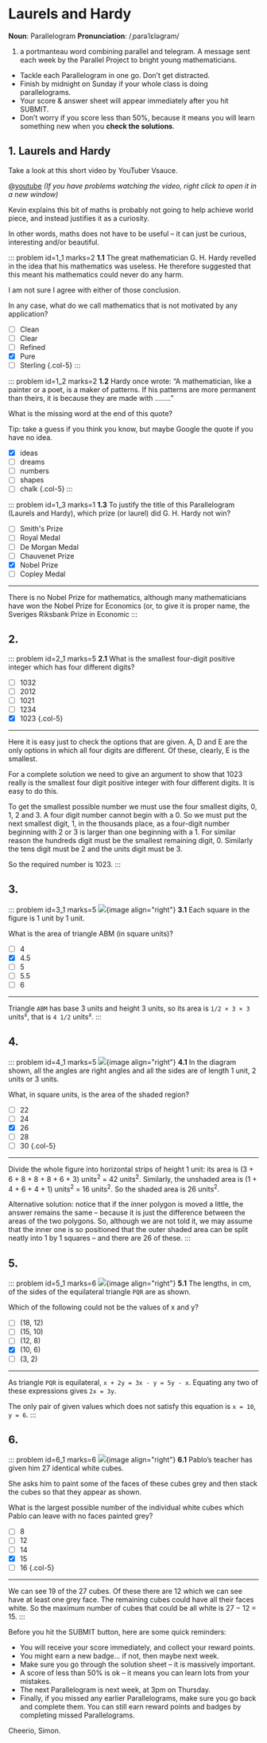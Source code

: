 # Laurels and Hardy

<div class="dictionary">

__Noun__: Parallelogram
__Pronunciation__: /ˌparəˈlɛləɡram/

1. a portmanteau word combining parallel and telegram. A message sent each
week by the Parallel Project to bright young mathematicians.

</div>

*	Tackle each Parallelogram in one go. Don’t get distracted.
*	Finish by midnight on Sunday if your whole class is doing parallelograms.
*	Your score & answer sheet will appear immediately after you hit SUBMIT.
*	Don’t worry if you score less than 50%, because it means you will learn something new when you __check the solutions__.


## 1. Laurels and Hardy

Take a look at this short video by YouTuber Vsauce.  

@[youtube](watch?v=howPzmSYmhs?rel=0) _(If you have problems watching the video, right click to open it in a new window)_

Kevin explains this bit of maths is probably not going to help achieve world piece, and instead justifies it as a curiosity.  

In other words, maths does not have to be useful – it can just be curious, interesting and/or beautiful.  

::: problem id=1_1 marks=2
__1.1__ The great mathematician G. H. Hardy revelled in the idea that his mathematics was useless. He therefore suggested that this meant his mathematics could never do any harm.  

I am not sure I agree with either of those conclusion.  

In any case, what do we call mathematics that is not motivated by any application?

* [ ] Clean
* [ ] Clear
* [ ] Refined
* [x] Pure
* [ ] Sterling
{.col-5}
:::

::: problem id=1_2 marks=2
__1.2__ Hardy once wrote: “A mathematician, like a painter or a poet, is a maker of patterns. If his patterns are more permanent than theirs, it is because they are made with ……..”  

What is the missing word at the end of this quote?  

Tip: take a guess if you think you know, but maybe Google the quote if you have no idea.

* [x] ideas
* [ ] dreams
* [ ] numbers
* [ ] shapes
* [ ] chalk
{.col-5}
:::

::: problem id=1_3 marks=1
__1.3__ To justify the title of this Parallelogram (Laurels and Hardy), which prize (or laurel) did G. H. Hardy not win?  

* [ ] Smith's Prize
* [ ] Royal Medal
* [ ] De Morgan Medal
* [ ] Chauvenet Prize
* [x] Nobel Prize
* [ ] Copley Medal

---

There is no Nobel Prize for mathematics, although many mathematicians have won the Nobel Prize for Economics (or, to give it is proper name, the Sveriges Riksbank Prize in Economic
:::


## 2.
<!--- 2012 (1) --->

::: problem id=2_1 marks=5
__2.1__ What is the smallest four-digit positive integer which has four different digits?

* [ ] 1032
* [ ] 2012
* [ ] 1021
* [ ] 1234
* [x] 1023
{.col-5}

---

Here it is easy just to check the options that are given. A, D and E are the only options in which all four digits are different. Of these, clearly, E is the smallest.

For a complete solution we need to give an argument to show that 1023 really is the smallest four digit positive integer with four different digits. It is easy to do this.

To get the smallest possible number we must use the four smallest digits, 0, 1, 2 and 3. A four digit number cannot begin with a 0. So we must put the next smallest digit, 1, in the thousands place, as a four-digit number beginning with 2 or 3 is larger than one beginning with a 1. For similar reason the
hundreds digit must be the smallest remaining digit, 0. Similarly the tens digit must be 2 and the units digit must be 3.

So the required number is 1023.
:::


## 3.
<!--- 2009 (6) --->

::: problem id=3_1 marks=5
![](/resources/8-28-laurels-hardy/6-triangle-question.gif){image align="right"}
__3.1__ Each square in the figure is 1 unit by 1 unit.

What is the area of triangle ABM (in square units)?

* [ ] 4
* [x] 4.5
* [ ] 5
* [ ] 5.5
* [ ] 6

---

Triangle `ABM` has base 3 units and height 3 units, so its area is `1/2 × 3 × 3` units², that is `4 1/2` units².
:::


## 4.
<!--- 2010 (11) --->

::: problem id=4_1 marks=5
![](/resources/8-28-laurels-hardy/11-angles-question.gif){image align="right"}
__4.1__ In the diagram shown, all the angles are right angles and all the sides are of length 1 unit, 2 units or 3 units.

What, in square units, is the area of the shaded region?

* [ ] 22
* [ ] 24
* [x] 26
* [ ] 28
* [ ] 30
{.col-5}

---

Divide the whole figure into horizontal strips of height 1 unit: its area is (3 + 6 + 8 + 8 + 8 + 6 + 3) units<sup>2</sup> = 42 units<sup>2</sup>. Similarly, the unshaded area is (1 + 4 + 6 + 4 + 1) units<sup>2</sup> = 16 units<sup>2</sup>. So the shaded area is 26 units<sup>2</sup>.

Alternative solution: notice that if the inner polygon is moved a little, the answer remains the same – because it is just the difference between the areas of the two polygons. So, although we are not told it, we may assume that the inner one is so positioned that the outer shaded area can be split neatly into 1 by 1 squares – and there are 26 of these.
:::


## 5.
<!--- 2010 (17) --->

::: problem id=5_1 marks=6
![](/resources/8-28-laurels-hardy/16-triangle-question.gif){image align="right"}
__5.1__ The lengths, in cm, of the sides of the equilateral triangle `PQR` are as shown.

Which of the following could not be the values of x and y?

* [ ] (18, 12)
* [ ] (15, 10)
* [ ] (12, 8)
* [x] (10, 6)
* [ ] (3, 2)

---

As triangle `PQR` is equilateral, `x + 2y = 3x - y = 5y - x`. Equating any two of these expressions gives `2x = 3y`.

The only pair of given values which does not satisfy this equation is `x = 10`, `y = 6`.
:::


## 6.
<!--- 2014 (21) --->

::: problem id=6_1 marks=6
![](/resources/8-28-laurels-hardy/21-cube.png){image align="right"}
__6.1__ Pablo’s teacher has given him 27 identical white cubes.  

She asks him to paint some of the faces of these cubes grey and then stack the cubes so that they appear as shown.  

What is the largest possible number of the individual white cubes which Pablo can leave with no faces painted grey?

* [ ] 8
* [ ] 12
* [ ] 14
* [x] 15
* [ ] 16
{.col-5}

---

We can see 19 of the 27 cubes. Of these there are 12 which we can see have at least one grey face. The remaining cubes could have all their faces white. So the maximum number of cubes that could be all white is 27 − 12 = 15.
:::


Before you hit the SUBMIT button, here are some quick reminders:

*	You will receive your score immediately, and collect your reward points.
*	You might earn a new badge... if not, then maybe next week.
*	Make sure you go through the solution sheet – it is massively important.
*	A score of less than 50% is ok – it means you can learn lots from your mistakes.
*	The next Parallelogram is next week, at 3pm on Thursday.
*	Finally, if you missed any earlier Parallelograms, make sure you go back and complete them. You can still earn reward points and badges by completing missed Parallelograms.

Cheerio,
Simon.
